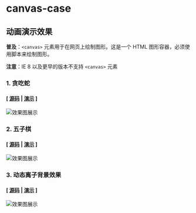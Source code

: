 # canvas-case 

## 动画演示效果

**普及**：`<canvas>` 元素用于在网页上绘制图形。这是一个 HTML 图形容器，必须使用脚本来绘制图形。

**注意**：IE 8 以及更早的版本不支持 `<canvas>` 元素

### 1. 贪吃蛇

#### [ [源码](https://github.com/wujinbao/canvas-case/tree/master/snake)  |  [演示](https://wujinbao.github.io/canvas-case/snake/index.html) ]

![效果图展示](https://wujinbao.github.io/canvas-case/images/snake.png)

### 2. 五子棋

#### [ [源码](https://github.com/wujinbao/canvas-case/tree/master/gobang)  |  [演示](https://wujinbao.github.io/canvas-case/gobang/index.html) ]

![效果图展示](https://wujinbao.github.io/canvas-case/images/gobang.png)

### 3. 动态离子背景效果

#### [ [源码](https://github.com/wujinbao/canvas-case/tree/master/dynamicIon)  |  [演示](https://wujinbao.github.io/canvas-case/dynamicIon/index.html) ]

![效果图展示](https://wujinbao.github.io/canvas-case/images/dynamicIon.png)
